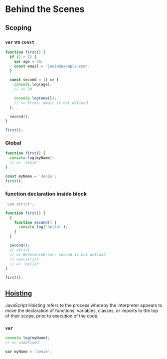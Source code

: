 # Behind the Scenes

## Scoping

### `var` vs `const`

```js
function first() {
  if (2 > 1) {
    var age = 30;
    const email = 'jenie@example.com';
  }

  const second = () => {
    console.log(age);
    // => 30

    console.log(email);
    // => Error: email is not defined
  };

  second();
}

first();
```

### Global

```js
function first() {
  console.log(myName);
  // => 'Jenie'
}

const myName = 'Jenie';
first();
```

### function declaration inside block

```js
'use strict';

function first() {
  {
    function second() {
      console.log('hello!');
    }
  }

  second();
  // strict
  // => ReferenceError: second is not defined
  // non–strict
  // => 'hello!'
}

first();
```

## [Hoisting](https://developer.mozilla.org/en-US/docs/Glossary/Hoisting)

JavaScript Hoisting refers to the process whereby the interpreter appears to move the declaration of functions, variables, classes, or imports to the top of their scope, prior to execution of the code.

### `var`

```js
console.log(myName);
// => undefined

var myName = 'Jenie';
```
